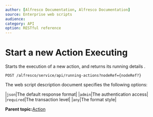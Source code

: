 ```yaml
---
author: [Alfresco Documentation, Alfresco Documentation]
source: Enterprise web scripts
audience: 
category: API
option: RESTful reference
---
```


# Start a new Action Executing

Starts the execution of a new action, and returns its running details .

`POST /alfresco/service/api/running-actions?nodeRef={nodeRef?}`

The web script description document specifies the following options:

|`json`|The default response format|
|`admin`|The authentication access|
|`required`|The transaction level|
|`any`|The format style|

**Parent topic:**[Action](../references/RESTful-Action.md)


